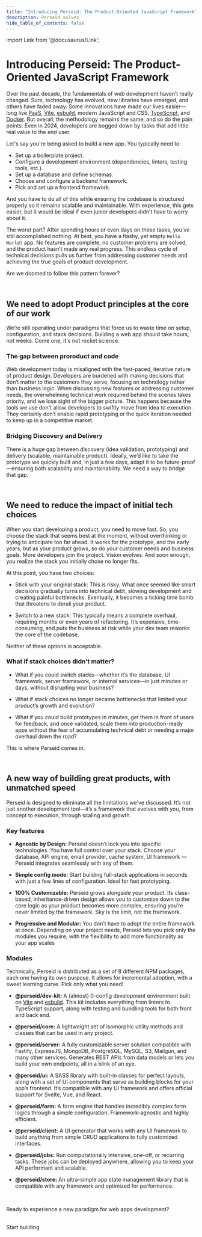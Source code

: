 ```yaml
---
title: "Introducing Perseid: The Product-Oriented JavaScript Framework"
description: Perseid solves
hide_table_of_contents: false
---
```


import Link from '@docusaurus/Link';


# Introducing Perseid: The Product-Oriented JavaScript Framework

Over the past decade, the fundamentals of web development haven’t really changed. Sure, technology has evolved, new libraries have emerged, and others have faded away. Some innovations have made our lives easier—long live [PaaS](https://en.wikipedia.org/wiki/Platform_as_a_service), [Vite](https://vite.dev/), [esbuild](https://esbuild.github.io/), modern JavaScript and CSS, [TypeScript](https://www.typescriptlang.org/), and [Docker](https://www.docker.com/). But overall, the methodology remains the same, and so do the pain points. Even in 2024, developers are bogged down by tasks that add little real value to the end user.

Let's say you're being asked to build a new app. You typically need to:
- Set up a boilerplate project.
- Configure a development environment (dependencies, linters, testing tools, etc.).
- Set up a database and define schemas.
- Choose and configure a backend framework.
- Pick and set up a frontend framework.

And you have to do all of this while ensuring the codebase is structured properly so it remains scalable and maintainable. With experience, this gets easier, but it would be ideal if even junior developers didn’t have to worry about it.

The worst part? After spending hours or even days on these tasks, you’ve still accomplished nothing. At best, you have a flashy, yet empty `Hello World!` app. No features are complete, no customer problems are solved, and the product hasn’t made any real progress. This endless cycle of technical decisions pulls us further from addressing customer needs and achieving the true goals of product development.

Are we doomed to follow this pattern forever?

<br />

## We need to adopt Product principles at the core of our work

We’re still operating under paradigms that force us to waste time on setup, configuration, and stack decisions. Building a web app should take hours, not weeks. Come one, it's not rocket science.

### The gap between proroduct and code

Web development today is misaligned with the fast-paced, iterative nature of product design. Developers are burdened with making decisions that don’t matter to the customers they serve, focusing on technology rather than business logic. When discussing new features or addressing customer needs, the overwhelming technical work required behind the scenes takes priority, and we lose sight of the bigger picture. This happens because the tools we use don't allow developers to swiftly move from idea to execution. They certainly don’t enable rapid prototyping or the quick iteration needed to keep up in a competitive market.

### Bridging Discovery and Delivery

There is a huge gap between discovery (idea validation, prototyping) and delivery (scalable, maintainable product). Ideally, we’d like to take the prototype we quickly built and, in just a few days, adapt it to be future-proof—ensuring both scalability and maintainability. We need a way to bridge that gap.

<br />

## We need to reduce the impact of initial tech choices

When you start developing a product, you need to move fast. So, you choose the stack that seems best at the moment, without overthinking or trying to anticipate too far ahead. It works for the prototype, and the early years, but as your product grows, so do your customer needs and business goals. More developers join the project. Vision evolves. And soon enough, you realize the stack you initially chose no longer fits.

At this point, you have two choices:

- Stick with your original stack: This is risky. What once seemed like smart decisions gradually turns into technical debt, slowing development and creating painful bottlenecks. Eventually, it becomes a ticking time bomb that threatens to derail your product.

- Switch to a new stack: This typically means a complete overhaul, requiring months or even years of refactoring. It’s expensive, time-consuming, and puts the business at risk while your dev team reworks the core of the codebase.

Neither of these options is acceptable.

### What if stack choices didn’t matter?

- What if you could switch stacks—whether it’s the database, UI framework, server framework, or internal services—in just minutes or days, without disrupting your business?

- What if stack choices no longer became bottlenecks that limited your product’s growth and evolution?

- What if you could build prototypes in minutes, get them in front of users for feedback, and once validated, scale them into production-ready apps without the fear of accumulating technical debt or needing a major overhaul down the road?

This is where Perseid comes in.

<br />

## A new way of building great products, with unmatched speed

Perseid is designed to eliminate all the limitations we've discussed. It’s not just another development tool—it’s a framework that evolves with you, from concept to execution, through scaling and growth.

### Key features

- **Agnostic by Design:** Perseid doesn’t lock you into specific technologies. You have full control over your stack. Choose your database, API engine, email provider, cache system, UI framework — Perseid integrates seamlessly with any of them.

- **Simple config mode:** Start building full-stack applications in seconds with just a few lines of configuration. Ideal for fast prototyping.

- **100% Customizable:** Perseid grows alongside your product. Its class-based, inheritance-driven design allows you to customize down to the core logic as your product becomes more complex, ensuring you’re never limited by the framework. Sky is the limit, not the framework.

- **Progressive and Modular:** You don’t have to adopt the entire framework at once. Depending on your project needs, Perseid lets you pick only the modules you require, with the flexibility to add more functionality as your app scales

### Modules

Technically, Perseid is distributed as a set of 8 different NPM packages, each one having its own purpose. It allows for incremental adoption, with a sweet learning curve. Pick only what you need!

- **@perseid/dev-kit:** A (almost) 0-config development environment built on [Vite](https://vite.dev/) and [esbuild](https://esbuild.github.io/). This kit includes everything from linters to TypeScript support, along with testing and bundling tools for both front and back end.

- **@perseid/core:** A lightweight set of isomorphic utility methods and classes that can be used in any project.

- **@perseid/server:** A fully customizable server solution compatible with Fastify, ExpressJS, MongoDB, PostgreSQL, MySQL, S3, Mailgun, and many other services. Generates REST APIs from data models or lets you build your own endpoints, all in a blink of an eye.

- **@perseid/ui:** A SASS library with built-in classes for perfect layouts, along with a set of UI components that serve as building blocks for your app’s frontend. It’s compatible with any UI framework and offers official support for Svelte, Vue, and React.

- **@perseid/form:** A form engine that handles incredibly complex form logics through a simple configuration. Framework-agnostic and highly efficient.

- **@perseid/client:** A UI generator that works with any UI framework to build anything from simple CRUD applications to fully customized interfaces.

- **@perseid/jobs:** Run computationally intensive, one-off, or recurring tasks. These jobs can be deployed anywhere, allowing you to keep your API performant and scalable.

- **@perseid/store:** An ultra-simple app state management library that is compatible with any framework and optimized for performance.

<br/>

Ready to experience a new paradigm for web apps development?

<br/>

<Link
  className="hero__button"
  to="/docs/learn/intro">
  Start building
</Link>


<br/>